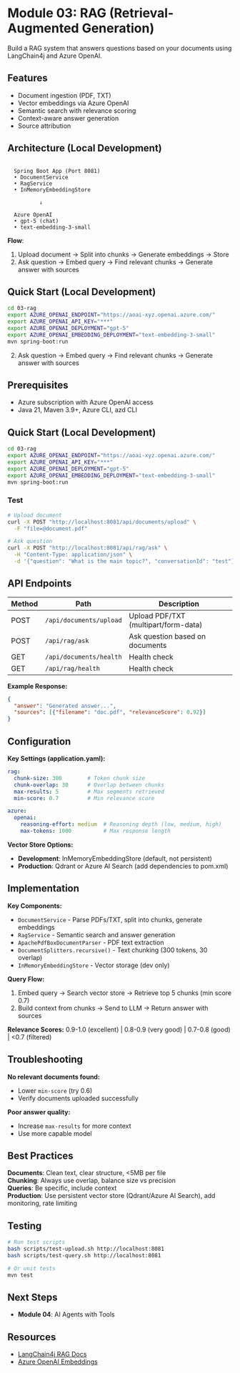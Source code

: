 # Module 03: RAG (Retrieval-Augmented Generation)

Build a RAG system that answers questions based on your documents using LangChain4j and Azure OpenAI.

## Features

- Document ingestion (PDF, TXT)
- Vector embeddings via Azure OpenAI
- Semantic search with relevance scoring
- Context-aware answer generation
- Source attribution

## Architecture (Local Development)

```

  Spring Boot App (Port 8081)      
  • DocumentService             
  • RagService                  
  • InMemoryEmbeddingStore      

          ↓

  Azure OpenAI                   
  • gpt-5 (chat)          
  • text-embedding-3-small      

```

**Flow**: 
1. Upload document → Split into chunks → Generate embeddings → Store
2. Ask question → Embed query → Find relevant chunks → Generate answer with sources

## Quick Start (Local Development)

```bash
cd 03-rag
export AZURE_OPENAI_ENDPOINT="https://aoai-xyz.openai.azure.com/"
export AZURE_OPENAI_API_KEY="***"
export AZURE_OPENAI_DEPLOYMENT="gpt-5"
export AZURE_OPENAI_EMBEDDING_DEPLOYMENT="text-embedding-3-small"
mvn spring-boot:run
```
2. Ask question → Embed query → Find relevant chunks → Generate answer with sources

## Prerequisites

- Azure subscription with Azure OpenAI access
- Java 21, Maven 3.9+, Azure CLI, azd CLI

## Quick Start (Local Development)

```bash
cd 03-rag
export AZURE_OPENAI_ENDPOINT="https://aoai-xyz.openai.azure.com/"
export AZURE_OPENAI_API_KEY="***"
export AZURE_OPENAI_DEPLOYMENT="gpt-5"
export AZURE_OPENAI_EMBEDDING_DEPLOYMENT="text-embedding-3-small"
mvn spring-boot:run
```

### Test

```bash
# Upload document
curl -X POST "http://localhost:8081/api/documents/upload" \
  -F "file=@document.pdf"

# Ask question
curl -X POST "http://localhost:8081/api/rag/ask" \
  -H "Content-Type: application/json" \
  -d '{"question": "What is the main topic?", "conversationId": "test"}'
```

## API Endpoints

| Method | Path | Description |
|--------|------|-------------|
| POST | `/api/documents/upload` | Upload PDF/TXT (multipart/form-data) |
| POST | `/api/rag/ask` | Ask question based on documents |
| GET | `/api/documents/health` | Health check |
| GET | `/api/rag/health` | Health check |

**Example Response:**
```json
{
  "answer": "Generated answer...",
  "sources": [{"filename": "doc.pdf", "relevanceScore": 0.92}]
}
```

## Configuration

**Key Settings (application.yaml):**
```yaml
rag:
  chunk-size: 300        # Token chunk size
  chunk-overlap: 30      # Overlap between chunks
  max-results: 5         # Max segments retrieved
  min-score: 0.7         # Min relevance score

azure:
  openai:
    reasoning-effort: medium  # Reasoning depth (low, medium, high)
    max-tokens: 1000          # Max response length
```

**Vector Store Options:**
- **Development**: InMemoryEmbeddingStore (default, not persistent)
- **Production**: Qdrant or Azure AI Search (add dependencies to pom.xml)

## Implementation

**Key Components:**
- `DocumentService` - Parse PDFs/TXT, split into chunks, generate embeddings
- `RagService` - Semantic search and answer generation
- `ApachePdfBoxDocumentParser` - PDF text extraction
- `DocumentSplitters.recursive()` - Text chunking (300 tokens, 30 overlap)
- `InMemoryEmbeddingStore` - Vector storage (dev only)

**Query Flow:**
1. Embed query → Search vector store → Retrieve top 5 chunks (min score 0.7)
2. Build context from chunks → Send to LLM → Return answer with sources

**Relevance Scores:** 0.9-1.0 (excellent) | 0.8-0.9 (very good) | 0.7-0.8 (good) | <0.7 (filtered)

## Troubleshooting

**No relevant documents found:**
- Lower `min-score` (try 0.6)
- Verify documents uploaded successfully

**Poor answer quality:**
- Increase `max-results` for more context
- Use more capable model

## Best Practices

**Documents**: Clean text, clear structure, <5MB per file  
**Chunking**: Always use overlap, balance size vs precision  
**Queries**: Be specific, include context  
**Production**: Use persistent vector store (Qdrant/Azure AI Search), add monitoring, rate limiting

## Testing

```bash
# Run test scripts
bash scripts/test-upload.sh http://localhost:8081
bash scripts/test-query.sh http://localhost:8081

# Or unit tests
mvn test
```

## Next Steps

- **Module 04**: AI Agents with Tools

## Resources

- [LangChain4j RAG Docs](https://docs.langchain4j.dev/tutorials/rag)
- [Azure OpenAI Embeddings](https://learn.microsoft.com/azure/ai-services/openai/concepts/embeddings)